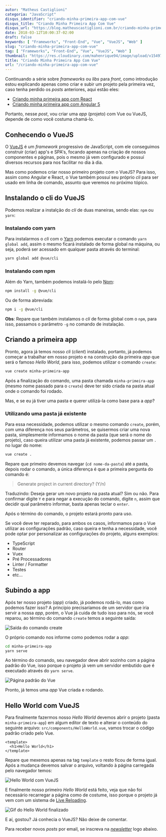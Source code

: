 ```yaml
---
autor: "Matheus Castiglioni"
categoria: "JavaScript"
disqus_identifier: "criando-minha-primeira-app-com-vue"
disqus_title: "Criando Minha Primeira App Com Vue"
disqus_url: "https://blog.matheuscastiglioni.com.br/criando-minha-primeira-app-com-vue"
date: 2018-03-12T10:00:37-02:00
draft: false
keywords: [ "Frameworks", "Front-End", "Vue", "VueJS", "Web" ]
slug: "criando-minha-primeira-app-com-vue"
tag: [ "Frameworks", "Front-End", "Vue", "VueJS", "Web" ]
thumbnail: "https://res.cloudinary.com/mahenrique94/image/upload/v1549717895/criando-minha-primeira-app-com-vue_beashi.png"
title: "Criando Minha Primeira App Com Vue"
url: "/criando-minha-primeira-app-com-vue"
---
```


Continuando a série sobre *frameworks* ou *libs* para *front*, como introdução estou explicando apenas como criar e subir um projeto pela primeira vez, caso tenha perdido os *posts* anteriores, aqui estão eles:

- [Criando minha primeira app com React](http://blog.matheuscastiglioni.com.br/criando-minha-primeira-app-com-react)
- [Criando minha primeira app com Angular 5](http://blog.matheuscastiglioni.com.br/criando-minha-primeira-app-com-angular-5)

Portanto, nesse *post*, vou criar uma *app* (projeto) com Vue ou VueJS, depende de como você costuma chamá-lo.

## Conhecendo o VueJS

O [VueJS](https://vuejs.org/) é um *framework*  progressivo de JavaScript, com ele conseguimos construir (criar) app's e SPA's, focando apenas na criação de nossos componentes e páginas, pois o mesmo já vem configurado e possuí diversos recursos para nos facilitar no dia à dia.

Mas como podemos criar nosso primeiro projeto com o VueJS? Para isso, assim como Angular e React, o Vue também possuí seu próprio *cli* para ser usado em linha de comando, assunto que veremos no próximo tópico.

## Instalando o cli do VueJS

Podemos realizar a instalção do *cli* de duas maneiras, sendo elas: `npm` ou `yarn`:

### Instalando com yarn

Para instalarmos o *cli* com o [Yarn](https://yarnpkg.com/pt-BR/) podemos executar o comando `yarn global add`, assim o mesmo ficará instalado de forma global na máquina, ou seja, poderá ser acessado em qualquer pasta através do terminal:

```bash
yarn global add @vue/cli
```

### Instalando com npm

Além do Yarn, também podemos instalá-lo pelo [Npm](https://www.npmjs.com/):

```bash
npm install -g @vue/cli
```

Ou de forma abreviada:

```bash
npm i -g @vue/cli
```

**Obs**: Repare que também instalamos o *cli* de forma global com o `npm`, para isso, passamos o parâmetro `-g` no comando de instalação.

## Criando a primeira app

Pronto, agora já temos nosso *cli* (*client*) instalado, portanto, já podemos começar a trabalhar em nosso projeto e na construção da primeira *app* que será o famoso *Hello World*, para isso, podemos utilizar o comando `create`:

```bash
vue create minha-primeira-app
```

<script src="https://asciinema.org/a/DELMBJKwD3GVnLBGe5EG6mCPa.js" id="asciicast-DELMBJKwD3GVnLBGe5EG6mCPa" async></script>

Após a finalização do comando, uma pasta chamada `minha-primeira-app` (mesmo nome passado para o `create`) deve ter sido criada na pasta atual onde o comando foi rodado.

Mas, e se eu já tiver uma pasta e querer utilizá-la como base para a *app*?

### Utilizando uma pasta já existente

Para essa necessidade, podemos utilizar o mesmo comando `create`, porém, com uma diferença nos seus parâmetros, se quisermos criar uma nova pasta, simplesmente informamos o nome da pasta (que será o nome do projeto), caso queira utilizar uma pasta já existente, podemos passar um `.` no lugar do nome:

```bash
vue create .
```

<script src="https://asciinema.org/a/nFBWHtBF1VjlKIan8PN4TzWYm.js" id="asciicast-nFBWHtBF1VjlKIan8PN4TzWYm" async></script>

Repare que primeiro devemos navegar (`cd nome-da-pasta`) até a pasta, depois rodar o comando, a única diferença é que a primeira pergunta do comando é:

> Generate project in current directory? (Y/n)

Traduzindo: Deseja gerar um novo projeto na pasta atual? Sim ou não. Para confirmar digite `Y` e para negar a execução do comando, digite `n`, assim que decidir qual parâmetro informar, basta apenas teclar o `enter`.

Após o término do comando, o projeto estará pronto para uso.

Se você deve ter reparado, para ambos os casos, informamos para o Vue utilizar as configurações padrão, caso queira e tenha a necessidade, você pode optar por personalizar as configurações do projeto, alguns exemplos:

- TypeScript
- Router
- Vuex
- Pré Processadores
- Linter / Formatter
- Testes
- etc...

<script src="https://asciinema.org/a/yQaDsvcfSc8vZoPniCM0VBQPX.js" id="asciicast-yQaDsvcfSc8vZoPniCM0VBQPX" async></script>

## Subindo a app

Após ter nosso projeto (*app*) criado, já podemos rodá-lo, mas como podemos fazer isso? A princípio precisaríamos de um servidor que iria servir a nossa *app*, porém, o Vue já cuida de tudo isso para nós, se você reparou, ao término do comando `create` temos a seguinte saída:

![Saída do comando create](https://res.cloudinary.com/mahenrique94/image/upload/v1549717987/saida-do-vue-cli-create_ylnyhy.png)

O próprio comando nos informe como podemos rodar a *app*:

```bash
cd minha-primeira-app
yarn serve
```

<script src="https://asciinema.org/a/H9Hm6qHuiv5UGJWXl0nPCrzAj.js" id="asciicast-H9Hm6qHuiv5UGJWXl0nPCrzAj" async></script>

Ao término do comando, seu navegador deve abrir sozinho com a página padrão do Vue, isso porque o projeto já vem um servidor embutido que é executado através do `yarn serve`.

![Página padrão do Vue](https://res.cloudinary.com/mahenrique94/image/upload/v1549718036/pagina-padrao-vue_dmwqyz.png)

Pronto, já temos uma *app* Vue criada e rodando.

## Hello World com VueJS

Para finalmente fazermos nosso *Hello World* devemos abrir o projeto (pasta `minha-primeira-app`) em algum editor de texto e alterar o conteúdo do seguinte arquivo: `src/components/HelloWorld.vue`, vamos trocar o código padrão criado pelo Vue.

```markup
<template>
  <h1>Hello World</h1>
</template>
```

Repare que mexemos apenas na tag `template` o resto ficou de forma igual. Após a mudança devemos salvar o arquivo, voltando à página carregada pelo navegador temos:

![Hello World com VueJS](https://res.cloudinary.com/mahenrique94/image/upload/v1549718084/hello-world-vue_h7mqcp.png)

E finalmente nosso primeiro *Hello World* está feito, veja que não foi necessário recarregar a página como de costume, isso porque o projeto já vem com um sistema de [Live Reloading](http://livereload.com/).

![Gif do Hello World finalizado](https://res.cloudinary.com/mahenrique94/image/upload/v1549718136/gif-gordinho-empolgado-comemorando_xqphrv.gif)

E aí, gostou? Já conhecia o VueJS? Não deixe de comentar.

Para receber novos *posts* por email, se inscreva na [*newsletter*](http://eepurl.com/ggP7Rv) logo abaixo.
